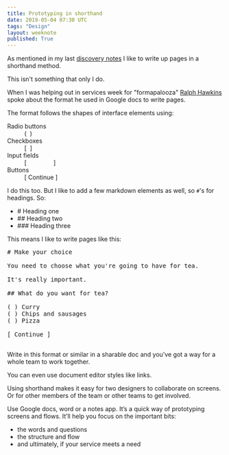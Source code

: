 ```yaml
---
title: Prototyping in shorthand
date: 2019-05-04 07:30 UTC
tags: "Design"
layout: weeknote
published: True
---
```


As mentioned in my last [discovery notes](https://grillopress.github.io/2019/05/03/discovery-notes-03.html) I like to write up pages in a shorthand method.

This isn't something that only I do.

When I was helping out in services week for "formapalooza" [Ralph Hawkins](https://twitter.com/Ralph_Hawkins) spoke about the format he used in Google docs to write pages.

The format follows the shapes of interface elements using:

<dl>
  <div class="dl_element">
    <dt>Radio buttons</dt>
    <dd>(&nbsp;&nbsp;)</dd>
  </div>
  <div class="dl_element">
    <dt>Checkboxes</dt>
    <dd>[&nbsp;&nbsp;]</dd>
  </div>
  <div class="dl_element">
    <dt>Input fields</dt>
    <dd>[&nbsp;&nbsp;&nbsp;&nbsp;&nbsp;&nbsp;&nbsp;&nbsp;&nbsp;&nbsp;&nbsp;&nbsp;&nbsp;&nbsp;&nbsp;&nbsp;]</dd>
  </div>
  <div class="dl_element">
    <dt>Buttons</dt>
    <dd>[ Continue ]</dd>
  </div>
</dl>

I do this too. But I like to add a few markdown elements as well, so `#`'s for headings. So:

<ul class="list-unstyled">
  <li># Heading one</li>
  <li>## Heading two</li>
  <li>### Heading three</li>
</ul>

This means I like to write pages like this:

<pre>
# Make your choice

You need to choose what you're going to have for tea.

It's really important.

## What do you want for tea?

( ) Curry
( ) Chips and sausages
( ) Pizza

[ Continue ]

</pre>

Write in this format or similar in a sharable doc and you’ve got a way for a whole team to work together.

You can even use document editor styles like links.

Using shorthand makes it easy for two designers to collaborate on screens. Or for other members of the team or other teams to get involved.

Use Google docs, word or a notes app. It’s a quick way of prototyping screens and flows. It’ll help you focus on the important bits:

- the words and questions
- the structure and flow
- and ultimately, if your service meets a need
